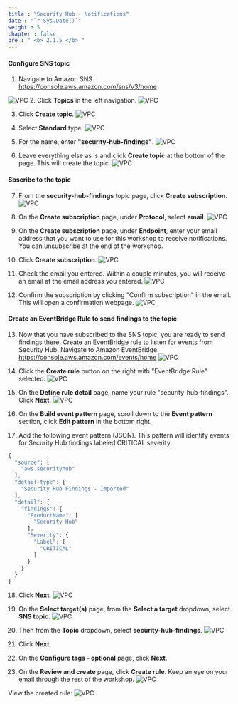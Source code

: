 ```yaml
---
title : "Security Hub - Notifications"
date : "`r Sys.Date()`"
weight : 5
chapter : false
pre : " <b> 2.1.5 </b> "
---
```


#### Configure SNS topic

1. Navigate to Amazon SNS. https://console.aws.amazon.com/sns/v3/home 

![VPC](/images/2/2.1-AWS-Security-Hub/2.1.5-Security-Hub-Notifications/s1.png)
2. Click **Topics** in the left navigation.
![VPC](/images/2/2.1-AWS-Security-Hub/2.1.5-Security-Hub-Notifications/s2.png)

3. Click **Create topic**.
![VPC](/images/2/2.1-AWS-Security-Hub/2.1.5-Security-Hub-Notifications/s3.png)

4. Select **Standard** type.
![VPC](/images/2/2.1-AWS-Security-Hub/2.1.5-Security-Hub-Notifications/s4.png)

5. For the name, enter **"security-hub-findings"**.
![VPC](/images/2/2.1-AWS-Security-Hub/2.1.5-Security-Hub-Notifications/s5.png)

6. Leave everything else as is and click **Create topic** at the bottom of the page. This will create the topic.
![VPC](/images/2/2.1-AWS-Security-Hub/2.1.5-Security-Hub-Notifications/s6.png)
#### Sbscribe to the topic

7. From the **security-hub-findings** topic page, click **Create subscription**.
![VPC](/images/2/2.1-AWS-Security-Hub/2.1.5-Security-Hub-Notifications/s7.png)

8. On the **Create subscription** page, under **Protocol**, select **email**.
![VPC](/images/2/2.1-AWS-Security-Hub/2.1.5-Security-Hub-Notifications/s8.png)

9. On the **Create subscription** page, under **Endpoint**, enter your email address that you want to use for this workshop to receive notifications. You can unsubscribe at the end of the workshop.


10. Click **Create subscription**.
![VPC](/images/2/2.1-AWS-Security-Hub/2.1.5-Security-Hub-Notifications/s10.png)

11. Check the email you entered. Within a couple minutes, you will receive an email at the email address you entered.
![VPC](/images/2/2.1-AWS-Security-Hub/2.1.5-Security-Hub-Notifications/s11.png)

12. Confirm the subscription by clicking "Confirm subscription" in the email. This will open a confirmation webpage.
![VPC](/images/2/2.1-AWS-Security-Hub/2.1.5-Security-Hub-Notifications/s12.png)

#### Create an EventBridge Rule to send findings to the topic

13. Now that you have subscribed to the SNS topic, you are ready to send findings there. Create an EventBridge rule to listen for events from Security Hub. Navigate to Amazon EventBridge. https://console.aws.amazon.com/events/home
![VPC](/images/2/2.1-AWS-Security-Hub/2.1.5-Security-Hub-Notifications/s13.png)

14. Click the **Create rule** button on the right with "EventBridge Rule" selected.
![VPC](/images/2/2.1-AWS-Security-Hub/2.1.5-Security-Hub-Notifications/s14.png)

15. On the **Define rule detail** page, name your rule "security-hub-findings". Click **Next**.
![VPC](/images/2/2.1-AWS-Security-Hub/2.1.5-Security-Hub-Notifications/s15.png)

16. On the **Build event pattern** page, scroll down to the **Event pattern** section, click **Edit pattern** in the bottom right.


17. Add the following event pattern (JSON). This pattern will identify events for Security Hub findings labeled CRITICAL severity.

```js
{
  "source": [
    "aws.securityhub"
  ],
  "detail-type": [
    "Security Hub Findings - Imported"
  ],
  "detail": {
    "findings": {
      "ProductName": [
        "Security Hub"
      ],
      "Severity": {
        "Label": [
          "CRITICAL"
        ]
      }
    }
  }
}
```
18. Click **Next**.
![VPC](/images/2/2.1-AWS-Security-Hub/2.1.5-Security-Hub-Notifications/s18.png)

19. On the **Select target(s)** page, from the **Select a target** dropdown, select **SNS topic**.
![VPC](/images/2/2.1-AWS-Security-Hub/2.1.5-Security-Hub-Notifications/s19.png)

20. Then from the **Topic** dropdown, select **security-hub-findings**.
![VPC](/images/2/2.1-AWS-Security-Hub/2.1.5-Security-Hub-Notifications/s20.png)

21. Click **Next**.


22. On the **Configure tags - optional** page, click **Next**.


23. On the **Review and create** page, click **Create rule**. Keep an eye on your email through the rest of the workshop.
![VPC](/images/2/2.1-AWS-Security-Hub/2.1.5-Security-Hub-Notifications/s23.png)

View the created rule:
![VPC](/images/2/2.1-AWS-Security-Hub/2.1.5-Security-Hub-Notifications/s24.png)